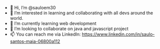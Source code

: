 - 👋 Hi, I’m @sauloem30
- 👀 I’m interested in learning and collaborating with all devs around the world.
- 🌱 I’m currently learning web development
- 💞️ I’m looking to collaborate on java and javascript project
- 📫 You can reach me via LinkedIn: https://www.linkedin.com/in/saulo-santos-maia-06800a112

<!---
sauloem30/sauloem30 is a ✨ special ✨ repository because its `README.md` (this file) appears on your GitHub profile.
You can click the Preview link to take a look at your changes.
--->

